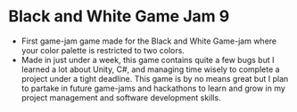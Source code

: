 # Black and White Game Jam 9
 
- First game-jam game made for the Black and White Game-jam where your color palette is restricted to two colors.
- Made in just under a week, this game contains quite a few bugs but I learned a lot about Unity, C#, and managing time wisely to complete a project under a tight deadline. This game is by no means great but I plan to partake in future game-jams and hackathons to learn and grow in my project management and software development skills.  

